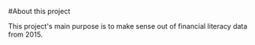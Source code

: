 #About this project

This project's main purpose is to make sense out of financial literacy data from 2015. 